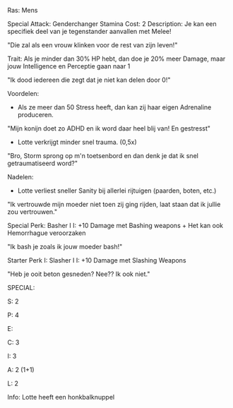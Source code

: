 Ras: Mens

Special Attack: Genderchanger
	Stamina Cost: 2
	Description: Je kan een specifiek deel van je tegenstander aanvallen met Melee!

"Die zal als een vrouw klinken voor de rest van zijn leven!"

Trait: Als je minder dan 30% HP hebt, dan doe je 20% meer Damage, maar jouw Intelligence en Perceptie gaan naar 1

"Ik dood iedereen die zegt dat je niet kan delen door 0!"

Voordelen:

- Als ze meer dan 50 Stress heeft, dan kan zij haar eigen Adrenaline produceren.

"Mijn konijn doet zo ADHD en ik word daar heel blij van! En gestresst"

- Lotte verkrijgt minder snel trauma. (0,5x)

"Bro, Storm sprong op m'n toetsenbord en dan denk je dat ik snel getraumatiseerd word?"

Nadelen:

- Lotte verliest sneller Sanity bij allerlei rijtuigen (paarden, boten, etc.)

"Ik vertrouwde mijn moeder niet toen zij ging rijden, laat staan dat ik jullie zou vertrouwen."

Special Perk: Basher I
	I: +10 Damage met Bashing weapons
	+ Het kan ook Hemorrhague veroorzaken

"Ik bash je zoals ik jouw moeder bash!"

Starter Perk I: 
	Slasher I
	I: +10 Damage met Slashing Weapons

"Heb je ooit beton gesneden? Nee?? Ik ook niet."

SPECIAL:

S: 2

P: 4

E: 

C: 3

I: 3

A: 2 (1+1)

L: 2

Info:
Lotte heeft een honkbalknuppel